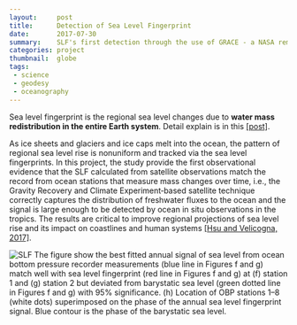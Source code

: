 ```yaml
---
layout:     post
title:      Detection of Sea Level Fingerprint
date:       2017-07-30
summary:    SLF's first detection through the use of GRACE - a NASA remote sensing data
categories: project
thumbnail:  globe
tags:
 - science
 - geodesy
 - oceanography
---
```


Sea level fingerprint is the regional sea level changes due to **water mass redistribution in the entire Earth system**. Detail explain is in this [[post]](https://chiaweh2.github.io/post/2018/05/25/What-is-Sea-Level-Fingerprint/).		

As ice sheets and glaciers and ice caps melt into the ocean, the pattern of regional sea level rise is nonuniform and tracked via the sea level fingerprints. In this project, the study provide the first observational evidence that the SLF calculated from satellite observations match the record from ocean stations that measure mass changes over time, i.e., the Gravity Recovery and Climate Experiment‐based satellite technique correctly captures the distribution of freshwater fluxes to the ocean and the signal is large enough to be detected by ocean in situ observations in the tropics. The results are critical to improve regional projections of sea level rise and its impact on coastlines and human systems [[Hsu and Velicogna, 2017]](https://agupubs.onlinelibrary.wiley.com/doi/abs/10.1002/2017GL074070).		

![SLF](https://chiaweh2.github.io/figures/OBP.png)
The figure show the best fitted annual signal of sea level from ocean bottom pressure recorder measurements
(blue line in Figures f and g) match well with sea level fingerprint (red line in Figures f and g) at (f) station 1 and (g) station 2 but deviated from barystatic sea level (green dotted line in Figures f and g) with 95% significance. (h) Location of OBP stations 1–8 (white dots) superimposed on the phase of the annual sea level fingerprint signal. Blue contour is the phase of the barystatic sea level.
